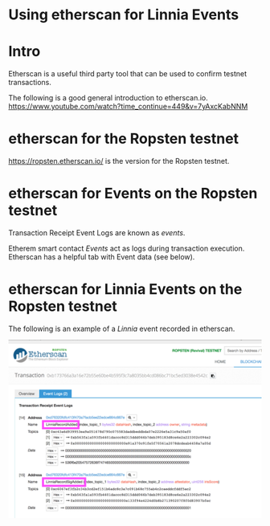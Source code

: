 # Using etherscan for Linnia Events

# Intro

Etherscan is a useful third party tool that can be used to confirm testnet transactions.

The following is a good general introduction to etherscan.io.
https://www.youtube.com/watch?time_continue=449&v=7yAxcKabNNM

# etherscan for the Ropsten testnet 

https://ropsten.etherscan.io/ is the version for the Ropsten testnet.

# etherscan for Events on the Ropsten testnet 

Transaction Receipt Event Logs are known as *events*.

Etherem smart contact *Events* act as logs during transaction execution. Etherscan has a helpful tab with Event data (see below).

# etherscan for Linnia Events  on the Ropsten testnet 

The following is an example of a *Linnia* event recorded in etherscan.

![linnia Event Etherscan](linniaEventEtherscan.png)
